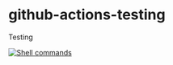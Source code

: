 # github-actions-testing
Testing 

[![Shell commands](https://github.com/rorymlx/github-actions-testing/actions/workflows/simple.yml/badge.svg)](https://github.com/rorymlx/github-actions-testing/actions/workflows/simple.yml)